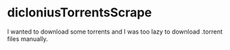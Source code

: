 # dicloniusTorrentsScrape
I wanted to download some torrents and I was too lazy to download .torrent files manually.
